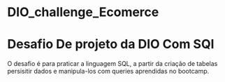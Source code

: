 # DIO_challenge_Ecomerce

# Desafio De projeto da DIO Com SQl

O desafio é para praticar a linguagem SQL, a partir da criação de tabelas persisitir dados e manipula-los com queries aprendidas no bootcamp.



